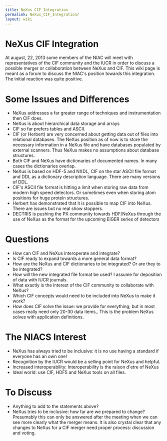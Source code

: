 ```yaml
---
title: NeXus CIF Integration
permalink: NeXus_CIF_Integration/
layout: wiki
---
```


NeXus CIF Integration
=====================

At august, 22, 2013 some members of the NIAC will meet with
representatives of the CIF community and the IUCR in order to discuss a
possible merger or collaboration between NeXus and CIF. This wiki page
is meant as a forum to discuss the NIAC's position towards this
integration. The initial reaction was quite positive.

Some Issues and Differences
===========================

-   NeXus addresses a far greater range of techniques and
    instrumentation then CIF does.
-   NeXus is about hierarchical data storage and arrays
-   CIF so far prefers tables and ASCII.
-   CIF (or Herbert) are very concerned about getting data out of files
    into relational databases. The NeXus position as of now is to store
    the necessary information in a NeXus file and have databases
    populated by external scanners. Thus NeXus makes no assumptions
    about database structures.
-   Both CIF and NeXus have dictionaries of documented names. In many
    cases the dictionaries overlap.
-   NeXus is based on HDF-5 and NXDL, CIF on the star ASCII file format
    and DDL as a dictionary description language. There are many
    versions of DDL.
-   CIF's ASCII file format is hitting a limit when storing raw data
    from modern high speed detectors. Or sometimes even when storing
    atom positions for huge protein structures.
-   Herbert has demonstrated that it is possible to map CIF into NeXus.
    There are issues but no real show stoppers.
-   DECTRIS is pushing the PX community towards HDF/NeXus through the
    use of NeXus as the format for the upcoming EIGER series of
    detectors

Questions
=========

-   How can CIF and NeXus interoperate and integrate?
-   Is CIF ready to expand towards a more general data format?
-   How are the NeXus and CIF dictionaries to be integrated? Or are they
    to be integrated?
-   How will the new integrated file format be used? I assume for
    deposition of data with IUCR journals.
-   What exactly is the interest of the CIF community to collaborate
    with NeXus?
-   Which CIF concepts would need to be included into NeXus to make it
    work?
-   How does CIF solve the issue: we provide for everything; but in most
    cases really need only 20-30 data items,. This is the problem NeXus
    solves with application definitions.

The NIACS Interest
==================

-   NeXus has always tried to be inclusive: it is no use having a
    standard if everyone has an own one!
-   Recognition by the IUCR would be a selling point for NeXus and
    helpful.
-   Increased interoperability: Interoperability is the raison d'etre of
    NeXus
-   Ideal world: use CIF, HDF5 and NeXus tools on all files.

To Discuss
==========

-   Anything to add to the statements above?
-   NeXus tries to be inclusive: how far are we prepared to change?
    Presumably this can only be answered after the meeting when we can
    see more clearly what the merger means. It is also crystal clear
    that any changes to NeXus for a CIF merger need proper process:
    discussion and voting.

